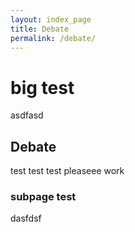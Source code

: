 ```yaml
---
layout: index_page
title: Debate
permalink: /debate/
---
```


# big test

asdfasd

## Debate

test test test pleaseee work

### subpage test

dasfdsf

